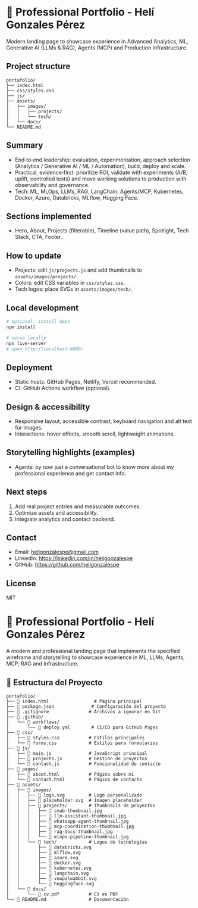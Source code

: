 # 🚀 Professional Portfolio - Helí Gonzales Pérez

Modern landing page to showcase experience in Advanced Analytics, ML, Generative AI (LLMs & RAG), Agents (MCP) and Production Infrastructure.

## Project structure

```
portafolio/
├── index.html
├── css/styles.css
├── js/
├── assets/
│   ├── images/
│   │   ├── projects/
│   │   └── tech/
│   └── docs/
└── README.md
```

## Summary

- End‑to‑end leadership: evaluation, experimentation, approach selection (Analytics / Generative AI / ML / Automation), build, deploy and scale.
- Practical, evidence‑first: prioritize ROI, validate with experiments (A/B, uplift, controlled tests) and move working solutions to production with observability and governance.
- Tech: ML, MLOps, LLMs, RAG, LangChain, Agents/MCP, Kubernetes, Docker, Azure, Databricks, MLflow, Hugging Face.

## Sections implemented

- Hero, About, Projects (filterable), Timeline (value path), Spotlight, Tech Stack, CTA, Footer.

## How to update

- Projects: edit `js/projects.js` and add thumbnails to `assets/images/projects/`.
- Colors: edit CSS variables in `css/styles.css`.
- Tech logos: place SVGs in `assets/images/tech/`.

## Local development

```bash
# optional: install deps
npm install

# serve locally
npx live-server
# open http://localhost:8080/
```

## Deployment

- Static hosts: GitHub Pages, Netlify, Vercel recommended.
- CI: GitHub Actions workflow (optional).

## Design & accessibility

- Responsive layout, accessible contrast, keyboard navigation and alt text for images.
- Interactions: hover effects, smooth scroll, lightweight animations.

## Storytelling highlights (examples)

- Agents: by now just a conversational bot to know more about my professional experience and get contact info.

## Next steps

1. Add real project entries and measurable outcomes.  
2. Optimize assets and accessibility.  
3. Integrate analytics and contact backend.  

## Contact

- Email: heligonzalespe@gmail.com  
- LinkedIn: https://linkedin.com/in/heligonzalespe  
- GitHub: https://github.com/heligonzalespe

## License

MIT
# 🚀 Professional Portfolio - Helí Gonzales Pérez

A modern and professional landing page that implements the specified wireframe and storytelling to showcase experience in ML, LLMs, Agents, MCP, RAG and Infrastructure.

## 📁 Estructura del Proyecto

```
portafolio/
├── 📄 index.html                 # Página principal
├── 📄 package.json              # Configuración del proyecto
├── 📄 .gitignore               # Archivos a ignorar en Git
├── 📁 .github/
│   └── 📁 workflows/
│       └── 📄 deploy.yml        # CI/CD para GitHub Pages
├── 📁 css/
│   ├── 📄 styles.css           # Estilos principales
│   └── 📄 forms.css            # Estilos para formularios
├── 📁 js/
│   ├── 📄 main.js              # JavaScript principal
│   ├── 📄 projects.js          # Gestión de proyectos
│   └── 📄 contact.js           # Funcionalidad de contacto
├── 📁 pages/
│   ├── 📄 about.html           # Página sobre mí
│   └── 📄 contact.html         # Página de contacto
├── 📁 assets/
│   ├── 📁 images/
│   │   ├── 📄 logo.svg         # Logo personalizado
│   │   ├── 📄 placeholder.svg  # Imagen placeholder
│   │   ├── 📁 projects/        # Thumbnails de proyectos
│   │   │   ├── 📄 cmab-thumbnail.jpg
│   │   │   ├── 📄 llm-assistant-thumbnail.jpg
│   │   │   ├── 📄 whatsapp-agent-thumbnail.jpg
│   │   │   ├── 📄 mcp-coordination-thumbnail.jpg
│   │   │   ├── 📄 rag-docs-thumbnail.jpg
│   │   │   └── 📄 mlops-pipeline-thumbnail.jpg
│   │   └── 📁 tech/            # Logos de tecnologías
│   │       ├── 📄 databricks.svg
│   │       ├── 📄 mlflow.svg
│   │       ├── 📄 azure.svg
│   │       ├── 📄 docker.svg
│   │       ├── 📄 kubernetes.svg
│   │       ├── 📄 langchain.svg
│   │       ├── 📄 vowpalwabbit.svg
│   │       └── 📄 huggingface.svg
│   └── 📁 docs/
│       └── 📄 cv.pdf           # CV en PDF
└── 📄 README.md                # Documentación
```